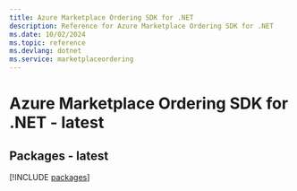 ```yaml
---
title: Azure Marketplace Ordering SDK for .NET
description: Reference for Azure Marketplace Ordering SDK for .NET
ms.date: 10/02/2024
ms.topic: reference
ms.devlang: dotnet
ms.service: marketplaceordering
---
```

# Azure Marketplace Ordering SDK for .NET - latest
## Packages - latest
[!INCLUDE [packages](marketplace-ordering-index.md)]